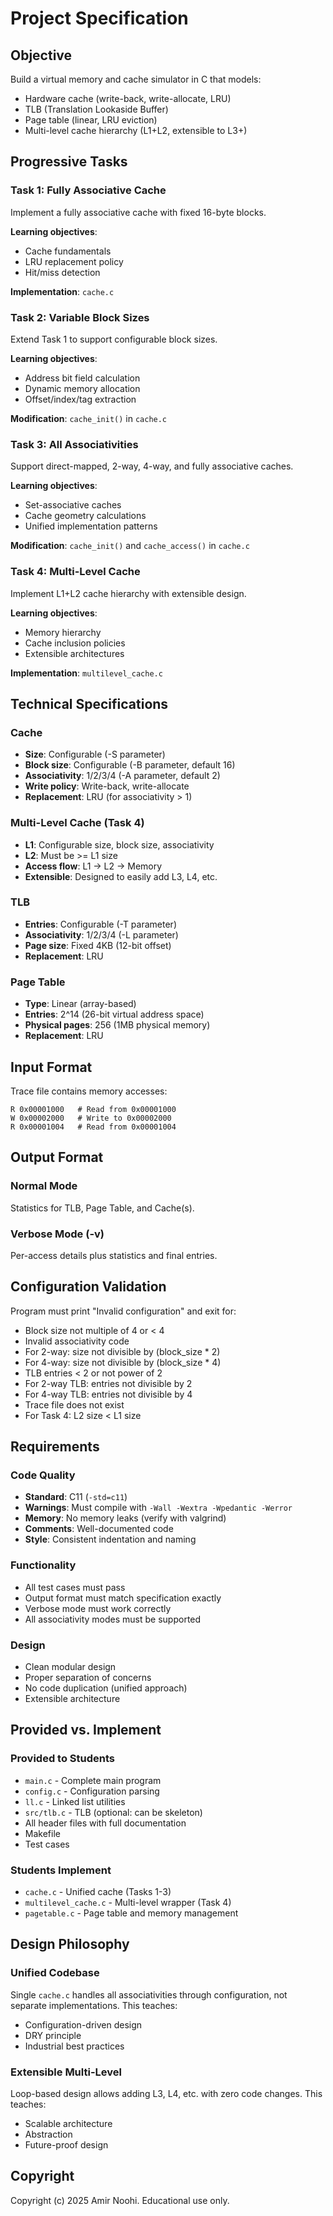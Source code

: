 <!-- 
Project Specification - VM/Cache Simulator
Copyright (c) 2025 Amir Noohi
-->

# Project Specification

## Objective

Build a virtual memory and cache simulator in C that models:
- Hardware cache (write-back, write-allocate, LRU)
- TLB (Translation Lookaside Buffer)
- Page table (linear, LRU eviction)
- Multi-level cache hierarchy (L1+L2, extensible to L3+)

## Progressive Tasks

### Task 1: Fully Associative Cache
Implement a fully associative cache with fixed 16-byte blocks.

**Learning objectives**:
- Cache fundamentals
- LRU replacement policy
- Hit/miss detection

**Implementation**: `cache.c`

### Task 2: Variable Block Sizes
Extend Task 1 to support configurable block sizes.

**Learning objectives**:
- Address bit field calculation
- Dynamic memory allocation
- Offset/index/tag extraction

**Modification**: `cache_init()` in `cache.c`

### Task 3: All Associativities
Support direct-mapped, 2-way, 4-way, and fully associative caches.

**Learning objectives**:
- Set-associative caches
- Cache geometry calculations
- Unified implementation patterns

**Modification**: `cache_init()` and `cache_access()` in `cache.c`

### Task 4: Multi-Level Cache
Implement L1+L2 cache hierarchy with extensible design.

**Learning objectives**:
- Memory hierarchy
- Cache inclusion policies
- Extensible architectures

**Implementation**: `multilevel_cache.c`

## Technical Specifications

### Cache
- **Size**: Configurable (-S parameter)
- **Block size**: Configurable (-B parameter, default 16)
- **Associativity**: 1/2/3/4 (-A parameter, default 2)
- **Write policy**: Write-back, write-allocate
- **Replacement**: LRU (for associativity > 1)

### Multi-Level Cache (Task 4)
- **L1**: Configurable size, block size, associativity
- **L2**: Must be >= L1 size
- **Access flow**: L1 → L2 → Memory
- **Extensible**: Designed to easily add L3, L4, etc.

### TLB
- **Entries**: Configurable (-T parameter)
- **Associativity**: 1/2/3/4 (-L parameter)
- **Page size**: Fixed 4KB (12-bit offset)
- **Replacement**: LRU

### Page Table
- **Type**: Linear (array-based)
- **Entries**: 2^14 (26-bit virtual address space)
- **Physical pages**: 256 (1MB physical memory)
- **Replacement**: LRU

## Input Format

Trace file contains memory accesses:
```
R 0x00001000   # Read from 0x00001000
W 0x00002000   # Write to 0x00002000
R 0x00001004   # Read from 0x00001004
```

## Output Format

### Normal Mode
Statistics for TLB, Page Table, and Cache(s).

### Verbose Mode (-v)
Per-access details plus statistics and final entries.

## Configuration Validation

Program must print "Invalid configuration" and exit for:
- Block size not multiple of 4 or < 4
- Invalid associativity code
- For 2-way: size not divisible by (block_size * 2)
- For 4-way: size not divisible by (block_size * 4)
- TLB entries < 2 or not power of 2
- For 2-way TLB: entries not divisible by 2
- For 4-way TLB: entries not divisible by 4
- Trace file does not exist
- For Task 4: L2 size < L1 size

## Requirements

### Code Quality
- **Standard**: C11 (`-std=c11`)
- **Warnings**: Must compile with `-Wall -Wextra -Wpedantic -Werror`
- **Memory**: No memory leaks (verify with valgrind)
- **Comments**: Well-documented code
- **Style**: Consistent indentation and naming

### Functionality
- All test cases must pass
- Output format must match specification exactly
- Verbose mode must work correctly
- All associativity modes must be supported

### Design
- Clean modular design
- Proper separation of concerns
- No code duplication (unified approach)
- Extensible architecture

## Provided vs. Implement

### Provided to Students
- `main.c` - Complete main program
- `config.c` - Configuration parsing
- `ll.c` - Linked list utilities
- `src/tlb.c` - TLB (optional: can be skeleton)
- All header files with full documentation
- Makefile
- Test cases

### Students Implement
- `cache.c` - Unified cache (Tasks 1-3)
- `multilevel_cache.c` - Multi-level wrapper (Task 4)
- `pagetable.c` - Page table and memory management

## Design Philosophy

### Unified Codebase
Single `cache.c` handles all associativities through configuration, not separate implementations. This teaches:
- Configuration-driven design
- DRY principle
- Industrial best practices

### Extensible Multi-Level
Loop-based design allows adding L3, L4, etc. with zero code changes. This teaches:
- Scalable architecture
- Abstraction
- Future-proof design

## Copyright

Copyright (c) 2025 Amir Noohi. Educational use only.

